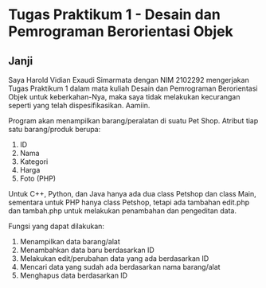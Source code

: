 # Tugas Praktikum 1 - Desain dan Pemrograman Berorientasi Objek

## Janji

Saya Harold Vidian Exaudi Simarmata dengan NIM 2102292 mengerjakan Tugas Praktikum 1 dalam mata kuliah Desain dan Pemrograman Berorientasi Objek untuk keberkahan-Nya, maka saya tidak melakukan kecurangan seperti yang telah dispesifikasikan. Aamiin.

Program akan menampilkan barang/peralatan di suatu Pet Shop.
Atribut tiap satu barang/produk berupa:

1. ID
2. Nama
3. Kategori
4. Harga
5. Foto (PHP)

Untuk C++, Python, dan Java hanya ada dua class Petshop dan class Main, sementara untuk PHP hanya class Petshop, tetapi ada tambahan edit.php dan tambah.php untuk melakukan penambahan dan pengeditan data.

Fungsi yang dapat dilakukan:

1. Menampilkan data barang/alat
2. Menambahkan data baru berdasarkan ID
3. Melakukan edit/perubahan data yang ada berdasarkan ID
4. Mencari data yang sudah ada berdasarkan nama barang/alat
5. Menghapus data berdasarkan ID
